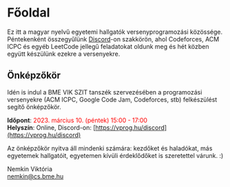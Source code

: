 # Főoldal

Ez itt a magyar nyelvű egyetemi hallgatók versenyprogramozási közössége. Péntekenként összegyűlünk <a href="https://vprog.hu/discord">Discord</a>-on szakkörön, ahol Codeforces, ACM ICPC és egyéb LeetCode jellegű feladatokat oldunk meg és hét közben együtt készülünk ezekre a versenyekre.

## Önképzőkör

Idén is indul a BME VIK SZIT tanszék szervezésében a programozási versenyekre (ACM ICPC, Google Code Jam, Codeforces, stb) felkészülést segítő önképzőkör.

**Időpont**: <span style="color:red">2023. március 10. (péntek) 15:00 - 17:00</span>  
**Helyszín**: Online, Discord-on: [https://vprog.hu/discord](https://vprog.hu/discord)

Az önképzőkör nyitva áll mindenki számára: kezdőket és haladókat, más egyetemek hallgatóit, egyetemen kívüli érdeklődőket is szeretettel várunk. :)

Nemkin Viktória  
[nemkin@cs.bme.hu](mailto:nemkin@cs.bme.hu)

